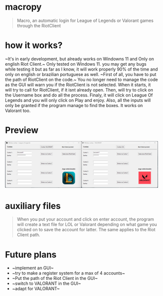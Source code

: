 # macropy
> Macro, an automatic login for League of Legends or Valorant games through the RiotClient

# how it works?
~It's in early development, but already works on Windowns 11 and
Only on english Riot Client.~
Only tested on Windows 11. you may get any bugs while testing it but
as far as I know, it will work properly 90% of the time and only on
english or brazilian portuguese as well.
~First of all, you have to put the path of RiotClient on the code.~
You no longer need to manage the code as the GUI will warn you if
the RiotClient is not selected.
When it starts, it will try to call for RiotClient, if it isnt
already open. Then, will try to click on the Username box and do
all the process. Finaly, it will click on League Of Legends and
you will only click on Play and enjoy. Also, all the inputs will
only be granted if the program manage to find the boxes. It works 
on Valorant too.

# Preview
![banner](https://github.com/arthurL-daSilva/macropy/blob/main/Img/Preview.png)

# auxiliary files
> When you put your account and click on enter account, the program will
> create a text file for LOL or Valorant depending on what game you clicked
> on to save the account for latter. The same applies to the Riot Client path. 

# Future plans
- ~implement an GUI~
- ~try to make a register system for a max of 4 accounts~
- ~Put the path of the Riot Client in the GUI~
- ~switch to VALORANT in the GUI~
- ~adapt for VALORANT~
